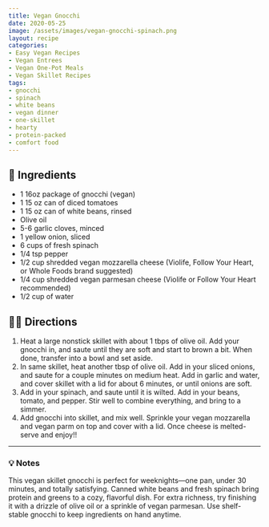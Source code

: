 ```yaml
---
title: Vegan Gnocchi
date: 2020-05-25
image: /assets/images/vegan-gnocchi-spinach.png
layout: recipe
categories:
- Easy Vegan Recipes
- Vegan Entrees
- Vegan One-Pot Meals
- Vegan Skillet Recipes
tags:
- gnocchi
- spinach
- white beans
- vegan dinner
- one-skillet
- hearty
- protein-packed
- comfort food
---
```


## 🧾 Ingredients

- 1 16oz package of gnocchi (vegan)
- 1 15 oz can of diced tomatoes
- 1 15 oz can of white beans, rinsed
- Olive oil
- 5-6 garlic cloves, minced
- 1 yellow onion, sliced
- 6 cups of fresh spinach
- 1/4 tsp pepper
- 1/2 cup shredded vegan mozzarella cheese (Violife, Follow Your Heart, or Whole Foods brand suggested)
- 1/4 cup shredded vegan parmesan cheese (Violife or Follow Your Heart recommended)
- 1/2 cup of water

## 👩‍🍳 Directions

1. Heat a large nonstick skillet with about 1 tbps of olive oil. Add your gnocchi in, and saute until they are soft and start to brown a bit. When done, transfer into a bowl and set aside.
2. In same skillet, heat another tbsp of olive oil. Add in your sliced onions, and saute for a couple minutes on medium heat. Add in garlic and water, and cover skillet with a lid for about 6 minutes, or until onions are soft.
3. Add in your spinach, and saute until it is wilted. Add in your beans, tomato, and pepper. Stir well to combine everything, and bring to a simmer.
4. Add gnocchi into skillet, and mix well. Sprinkle your vegan mozzarella and vegan parm on top and cover with a lid. Once cheese is melted- serve and enjoy!!



---

### 💡 Notes

This vegan skillet gnocchi is perfect for weeknights—one pan, under 30 minutes, and totally satisfying. Canned white beans and fresh spinach bring protein and greens to a cozy, flavorful dish. For extra richness, try finishing it with a drizzle of olive oil or a sprinkle of vegan parmesan. Use shelf-stable gnocchi to keep ingredients on hand anytime.
